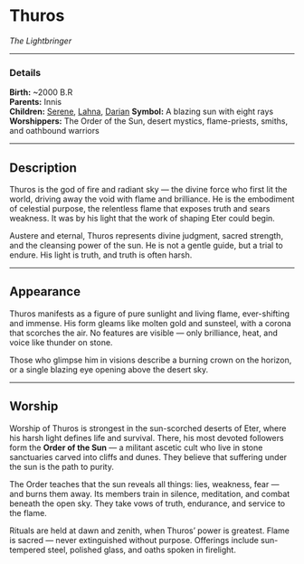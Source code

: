 # **Thuros**

_The Lightbringer_

---

### Details

**Birth:** ~2000 B.R  
**Parents:** Innis  
**Children:** [Serene](Serene.md), [Lahna](Lahna.md), [Darian](Darian.md) 
**Symbol:** A blazing sun with eight rays  
**Worshippers:** The Order of the Sun, desert mystics, flame-priests, smiths, and oathbound warriors

---

## Description

Thuros is the god of fire and radiant sky — the divine force who first lit the world, driving away the void with flame and brilliance. He is the embodiment of celestial purpose, the relentless flame that exposes truth and sears weakness. It was by his light that the work of shaping Eter could begin.

Austere and eternal, Thuros represents divine judgment, sacred strength, and the cleansing power of the sun. He is not a gentle guide, but a trial to endure. His light is truth, and truth is often harsh.

---

## Appearance

Thuros manifests as a figure of pure sunlight and living flame, ever-shifting and immense. His form gleams like molten gold and sunsteel, with a corona that scorches the air. No features are visible — only brilliance, heat, and voice like thunder on stone.

Those who glimpse him in visions describe a burning crown on the horizon, or a single blazing eye opening above the desert sky.

---

## Worship

Worship of Thuros is strongest in the sun-scorched deserts of Eter, where his harsh light defines life and survival. There, his most devoted followers form the **Order of the Sun** — a militant ascetic cult who live in stone sanctuaries carved into cliffs and dunes. They believe that suffering under the sun is the path to purity.

The Order teaches that the sun reveals all things: lies, weakness, fear — and burns them away. Its members train in silence, meditation, and combat beneath the open sky. They take vows of truth, endurance, and service to the flame.

Rituals are held at dawn and zenith, when Thuros’ power is greatest. Flame is sacred — never extinguished without purpose. Offerings include sun-tempered steel, polished glass, and oaths spoken in firelight.